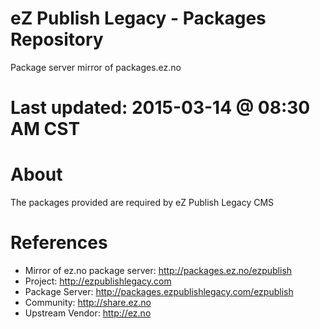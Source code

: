 eZ Publish Legacy - Packages Repository
=======================================

Package server mirror of packages.ez.no 


Last updated: 2015-03-14 @ 08:30 AM CST
=======================================

About
=====

The packages provided are required by eZ Publish Legacy CMS

References
==========

* Mirror of ez.no package server: http://packages.ez.no/ezpublish
* Project: http://ezpublishlegacy.com
* Package Server: http://packages.ezpublishlegacy.com/ezpublish
* Community: http://share.ez.no
* Upstream Vendor: http://ez.no
